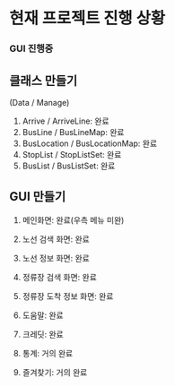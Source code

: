 # 현재 프로젝트 진행 상황
### GUI 진행중

## 클래스 만들기
(Data / Manage)
1) Arrive / ArriveLine: 완료
2) BusLine / BusLineMap: 완료
3) BusLocation / BusLocationMap: 완료
4) StopList / StopListSet: 완료
5) BusList / BusListSet: 완료

## GUI 만들기
1) 메인화면: 완료(우측 메뉴 미완)
2) 노선 검색 화면: 완료
3) 노선 정보 화면: 완료
4) 정류장 검색 화면: 완료
5) 정류장 도착 정보 화면: 완료
6) 도움말: 완료
7) 크레딧: 완료

8) 통계: 거의 완료
9) 즐겨찾기: 거의 완료
